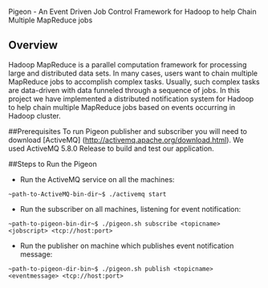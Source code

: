 Pigeon - An Event Driven Job Control Framework for Hadoop to help Chain Multiple MapReduce jobs

## Overview
Hadoop MapReduce is a parallel computation framework for processing large and distributed data sets. 
In many cases, users want to chain multiple MapReduce jobs to accomplish complex tasks. 
Usually, such complex tasks are data-driven with data funneled through a sequence of jobs. 
In this project we have implemented a distributed notification system for Hadoop to help chain
multiple MapReduce jobs based on events occurring in Hadoop cluster.

##Prerequisites
To run Pigeon publisher and subscriber you will need to download [ActiveMQ] (http://activemq.apache.org/download.html). 
We used ActiveMQ 5.8.0 Release to build and test our application.

##Steps to Run the Pigeon

* Run the ActiveMQ service on all the machines: 

`~path-to-ActiveMQ-bin-dir~$ ./activemq start`

* Run the subscriber on all machines, listening for event notification: 

`~path-to-pigeon-bin-dir~$ ./pigeon.sh subscribe <topicname> <jobscript> <tcp://host:port>`

* Run the publisher on machine which publishes event notification message:

`~path-to-pigeon-dir-bin~$ ./pigeon.sh publish <topicname> <eventmessage> <tcp://host:port>`
